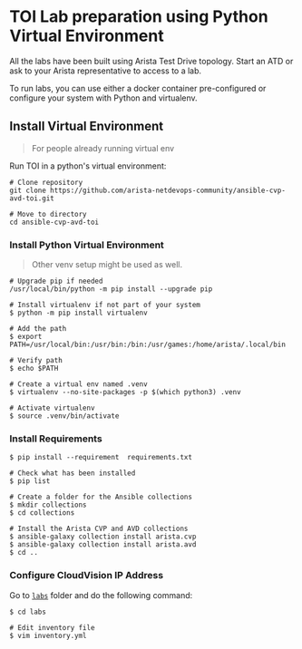 # TOI Lab preparation using Python Virtual Environment

All the labs have been built using Arista Test Drive topology. Start an ATD or ask to your Arista representative to access to a lab.

To run labs, you can use either a docker container pre-configured or configure your system with Python and virtualenv.

## Install Virtual Environment

> For people already running virtual env

Run TOI in a python's virtual environment:

```shell
# Clone repository
git clone https://github.com/arista-netdevops-community/ansible-cvp-avd-toi.git

# Move to directory
cd ansible-cvp-avd-toi
```

### Install Python Virtual Environment

> Other venv setup might be used as well.

```shell
# Upgrade pip if needed
/usr/local/bin/python -m pip install --upgrade pip

# Install virtualenv if not part of your system
$ python -m pip install virtualenv

# Add the path
$ export PATH=/usr/local/bin:/usr/bin:/bin:/usr/games:/home/arista/.local/bin

# Verify path
$ echo $PATH

# Create a virtual env named .venv
$ virtualenv --no-site-packages -p $(which python3) .venv

# Activate virtualenv
$ source .venv/bin/activate
```

### Install Requirements

```shell
$ pip install --requirement  requirements.txt

# Check what has been installed
$ pip list

# Create a folder for the Ansible collections
$ mkdir collections
$ cd collections

# Install the Arista CVP and AVD collections
$ ansible-galaxy collection install arista.cvp
$ ansible-galaxy collection install arista.avd
$ cd ..
```

### Configure CloudVision IP Address

Go to [`labs`](../labs/) folder and do the following command:

```shell
$ cd labs

# Edit inventory file
$ vim inventory.yml
```
